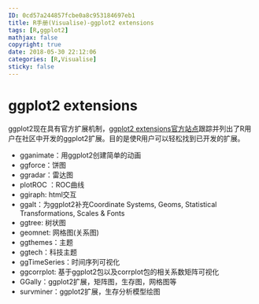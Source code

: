 ```yaml
---
ID: 0cd57a244857fcbe0a8c953184697eb1
title: R手册(Visualise)-ggplot2 extensions
tags: [R,ggplot2]
mathjax: false
copyright: true
date: 2018-05-30 22:12:06
categories: [R,Visualise]
sticky: false
---
```


# ggplot2 extensions

ggplot2现在具有官方扩展机制，[ggplot2 extensions官方站点](http://www.ggplot2-exts.org/ggiraph.html)跟踪并列出了R用户在社区中开发的ggplot2扩展。目的是使R用户可以轻松找到已开发的扩展。

  - gganimate：用ggplot2创建简单的动画
  - ggforce：饼图
  - ggradar：雷达图
  - plotROC ：ROC曲线
  - ggiraph: html交互
  - ggalt：为ggplot2补充Coordinate Systems, Geoms, Statistical Transformations, Scales & Fonts
  - ggtree: 树状图
  - geomnet: 网格图(关系图)
  - ggthemes：主题
  - ggtech：科技主题
  - ggTimeSeries：时间序列可视化
  - ggcorrplot: 基于ggplot2包以及corrplot包的相关系数矩阵可视化
  - GGally：ggplot2扩展，矩阵图，生存图，网格图等
  - survminer：ggplot2扩展，生存分析模型绘图

